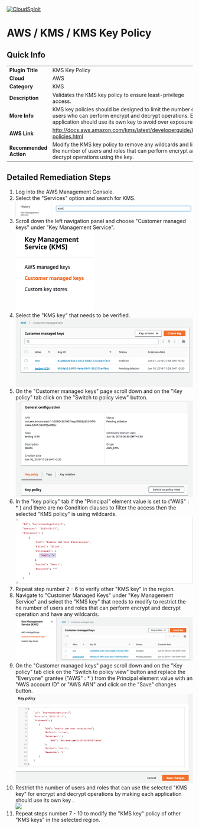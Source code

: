 [![CloudSploit](https://cloudsploit.com/img/logo-new-big-text-100.png "CloudSploit")](https://cloudsploit.com)

# AWS / KMS / KMS Key Policy

## Quick Info

| | |
|-|-|
| **Plugin Title** | KMS Key Policy |
| **Cloud** | AWS |
| **Category** | KMS |
| **Description** | Validates the KMS key policy to ensure least-privilege access. |
| **More Info** | KMS key policies should be designed to limit the number of users who can perform encrypt and decrypt operations. Each application should use its own key to avoid over exposure. |
| **AWS Link** | http://docs.aws.amazon.com/kms/latest/developerguide/key-policies.html |
| **Recommended Action** | Modify the KMS key policy to remove any wildcards and limit the number of users and roles that can perform encrypt and decrypt operations using the key. |

## Detailed Remediation Steps
1. Log into the AWS Management Console.
2. Select the "Services" option and search for KMS. </br> <img src="/resources/aws/kms/kms-key-policy/step2.png"/>
3. Scroll down the left navigation panel and choose "Customer managed keys" under "Key Management Service".</br> <img src="/resources/aws/kms/kms-key-policy/step3.png"/>
4. Select the "KMS key" that needs to be verified.</br> <img src="/resources/aws/kms/kms-key-policy/step4.png"/>
5. On the "Customer managed keys" page scroll down and on the "Key policy" tab click on the "Switch to policy view" button.</br> <img src="/resources/aws/kms/kms-key-policy/step5.png"/>
6. In the "key policy" tab if the "Principal" element value is set to ("AWS" : * ) and there are no Condition clauses to filter the access then the selected "KMS policy" is using wildcards.</br> <img src="/resources/aws/kms/kms-key-policy/step6.png"/>
7. Repeat step number 2 - 6 to verify other "KMS key" in the region.</br>
8. Navigate to "Customer Managed Keys" under "Key Management Service" and select the "KMS key" that needs to modify to restrict the he number of users and roles that can perform encrypt and decrypt operation and have any wildcards.</br> <img src="/resources/aws/kms/kms-key-policy/step8.png"/>
9. On the "Customer managed keys" page scroll down and on the "Key policy" tab click on the "Switch to policy view" button and replace the "Everyone" grantee ("AWS" : * )  from the Principal element value with an "AWS account ID" or "AWS ARN" and click on the "Save" changes button.</br> <img src="/resources/aws/kms/kms-key-policy/step9.png"/>
10. Restrict the number of users and roles that can use the selected "KMS key" for encrypt and decrypt operations by making each application should use its own key .</br> <img src="/resources/aws/kms/kms-key-policy/step10.png"/>
11. Repeat steps number 7 - 10 to modify the "KMS key" policy of other "KMS keys" in the selected region.</br>

